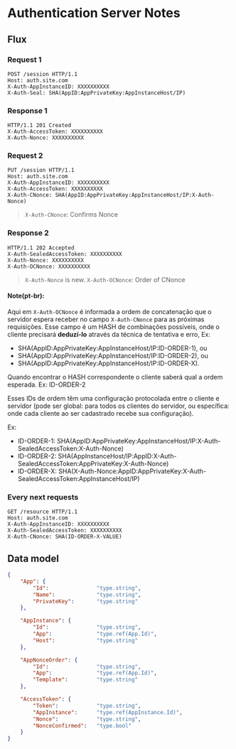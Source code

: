 # Authentication Server Notes

## Flux

### Request 1
```http
POST /session HTTP/1.1
Host: auth.site.com
X-Auth-AppInstanceID: XXXXXXXXXX
X-Auth-Seal: SHA(AppID:AppPrivateKey:AppInstanceHost/IP)

```

### Response 1
```http
HTTP/1.1 201 Created
X-Auth-AccessToken: XXXXXXXXXX
X-Auth-Nonce: XXXXXXXXXX

```

### Request 2
```http
PUT /session HTTP/1.1
Host: auth.site.com
X-Auth-AppInstanceID: XXXXXXXXXX
X-Auth-AccessToken: XXXXXXXXXX
X-Auth-CNonce: SHA(AppID:AppPrivateKey:AppInstanceHost/IP:X-Auth-Nonce)

```
> `X-Auth-CNonce`: Confirms Nonce

### Response 2
```http
HTTP/1.1 202 Accepted
X-Auth-SealedAccessToken: XXXXXXXXXX
X-Auth-Nonce: XXXXXXXXXX
X-Auth-OCNonce: XXXXXXXXXX

```
> `X-Auth-Nonce` is new. `X-Auth-OCNonce`: Order of CNonce

#### Note(pt-br):

Aqui em `X-Auth-OCNonce` é informada a ordem de concatenação que o servidor espera
receber no campo `X-Auth-CNonce` para as próximas requisições.
Esse campo é um HASH de combinações possíveis, onde o cliente precisará __deduzí-lo__ através da técnica de tentativa e erro,
Ex:
  * SHA(AppID:AppPrivateKey:AppInstanceHost/IP:ID-ORDER-1), ou
  * SHA(AppID:AppPrivateKey:AppInstanceHost/IP:ID-ORDER-2), ou
  * SHA(AppID:AppPrivateKey:AppInstanceHost/IP:ID-ORDER-X).

Quando encontrar o HASH correspondente o cliente saberá qual a ordem esperada. Ex: ID-ORDER-2

Esses IDs de ordem têm uma configuração protocolada entre o cliente e servidor (pode ser global: para todos os clientes do servidor, ou específica: onde cada cliente ao ser cadastrado recebe sua configuração).

Ex:
  * ID-ORDER-1: SHA(AppID:AppPrivateKey:AppInstanceHost/IP:X-Auth-SealedAccessToken:X-Auth-Nonce)
  * ID-ORDER-2: SHA(AppInstanceHost/IP:AppID:X-Auth-SealedAccessToken:AppPrivateKey:X-Auth-Nonce)
  * ID-ORDER-X: SHA(X-Auth-Nonce:AppID:AppPrivateKey:X-Auth-SealedAccessToken:AppInstanceHost/IP)

### Every next requests
```http
GET /resource HTTP/1.1
Host: auth.site.com
X-Auth-AppInstanceID: XXXXXXXXXX
X-Auth-SealedAccessToken: XXXXXXXXXX
X-Auth-CNonce: SHA(ID-ORDER-X-VALUE)

```

## Data model

```json
{
    "App": {
        "Id":               "type.string",
        "Name":             "type.string",
        "PrivateKey":       "type.string"
    },

    "AppInstance": {
        "Id":               "type.string",
        "App":              "type.ref(App.Id)",
        "Host":             "type.string"
    },

    "AppNonceOrder": {
        "Id":               "type.string",
        "App":              "type.ref(App.Id)",
        "Template":         "type.string"
    },

    "AccessToken": {
        "Token":            "type.string",
        "AppInstance":      "type.ref(AppInstance.Id)",
        "Nonce":            "type.string",
        "NonceConfirmed":   "type.bool"
    }
}
```

